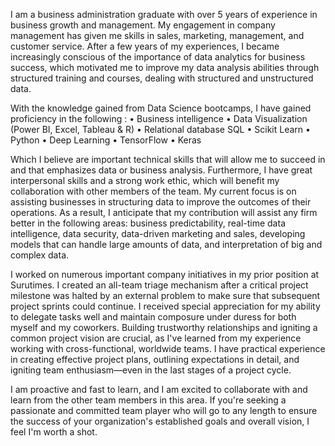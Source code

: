I am a business administration graduate with over 5 years of experience in business growth and management. My engagement in company management has given me skills in sales, marketing, management, and customer service. After a few years of my experiences, I became increasingly conscious of the importance of data analytics for business success, which motivated me to improve my data analysis abilities through structured training and courses, dealing with structured and unstructured data.
 
With the knowledge gained from Data Science bootcamps, I have gained proficiency in the following :
• Business intelligence 
• Data Visualization (Power BI, Excel, Tableau & R)
• Relational database SQL
• Scikit Learn
• Python
• Deep Learning
• TensorFlow
• Keras

Which I believe are important technical skills that will allow me to succeed in and that emphasizes data or business analysis. Furthermore, I have great interpersonal skills and a strong work ethic, which will benefit my collaboration with other members of the team.
My current focus is on assisting businesses in structuring data to improve the outcomes of their operations. As a result, I anticipate that my contribution will assist any firm better in the following areas: business predictability, real-time data intelligence, data security, data-driven marketing and sales, developing models that can handle large amounts of data, and interpretation of big and complex data.
 
I worked on numerous important company initiatives in my prior position at Surutimes. I created an all-team triage mechanism after a critical project milestone was halted by an external problem to make sure that subsequent project sprints could continue. I received special appreciation for my ability to delegate tasks well and maintain composure under duress for both myself and my coworkers.
Building trustworthy relationships and igniting a common project vision are crucial, as I've learned from my experience working with cross-functional, worldwide teams. I have practical experience in creating effective project plans, outlining expectations in detail, and igniting team enthusiasm—even in the last stages of a project cycle. 

I am proactive and fast to learn, and I am excited to collaborate with and learn from the other team members in this area. If you're seeking a passionate and committed team player who will go to any length to ensure the success of your organization's established goals and overall vision, I feel I'm worth a shot.
 
